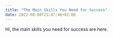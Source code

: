 ```yaml
---
title: "The Main Skills You Need for Success"
date: 2022-08-08T21:47:46+02:00
---
```

Hi, the main skills you need for success are here.
